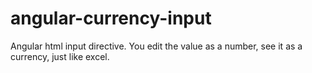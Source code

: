 angular-currency-input
======================

Angular html input directive.  You edit the value as a number, see it as a currency, just like excel.

